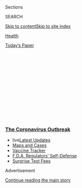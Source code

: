 <div id="app">

<div>

<div>

<div>

<div class="NYTAppHideMasthead css-1q2w90k e1suatyy0">

<div class="section css-ui9rw0 e1suatyy2">

<div class="css-eph4ug er09x8g0">

<div class="css-6n7j50">

</div>

<span class="css-1dv1kvn">Sections</span>

<div class="css-10488qs">

<span class="css-1dv1kvn">SEARCH</span>

</div>

[Skip to content](#site-content)[Skip to site
index](#site-index)

</div>

<div id="masthead-section-label" class="css-1wr3we4 eaxe0e00">

[Health](https://www.nytimes3xbfgragh.onion/section/health)

</div>

<div class="css-10698na e1huz5gh0">

</div>

</div>

<div id="masthead-bar-one" class="section hasLinks css-15hmgas e1csuq9d3">

<div class="css-uqyvli e1csuq9d0">

</div>

<div class="css-1uqjmks e1csuq9d1">

</div>

<div class="css-9e9ivx">

[](https://myaccount.nytimes3xbfgragh.onion/auth/login?response_type=cookie&client_id=vi)

</div>

<div class="css-1bvtpon e1csuq9d2">

[Today’s
Paper](https://www.nytimes3xbfgragh.onion/section/todayspaper)

</div>

</div>

</div>

</div>

<div data-aria-hidden="false">

<div id="site-content" data-role="main">

<div>

<div class="css-1aor85t" style="opacity:0.000000001;z-index:-1;visibility:hidden">

<div class="css-1hqnpie">

<div class="css-epjblv">

<span class="css-17xtcya">[Health](/section/health)</span><span class="css-x15j1o">|</span><span class="css-fwqvlz">U.S.-China
Feud Over Coronavirus Erupts at World Health
Assembly</span>

</div>

<div class="css-k008qs">

<div class="css-1iwv8en">

<span class="css-18z7m18"></span>

<div>

</div>

</div>

<span class="css-1n6z4y">https://nyti.ms/3dWdc3b</span>

<div class="css-1705lsu">

<div class="css-4xjgmj">

<div class="css-4skfbu" data-role="toolbar" data-aria-label="Social Media Share buttons, Save button, and Comments Panel with current comment count" data-testid="share-tools">

  - 
  - 
  - 
  - 
    
    <div class="css-6n7j50">
    
    </div>

  - 

</div>

</div>

</div>

</div>

</div>

</div>

<div class="css-13pd83m">

<div class="css-l9svim">

### [<span class="css-pa1jbp"><span class="css-1rxm0ex">The Coronavirus</span><span class="css-1rxm0ex"> Outbreak</span></span>](https://www.nytimes3xbfgragh.onion/news-event/coronavirus?name=styln-coronavirus-national&region=TOP_BANNER&block=storyline_menu_recirc&action=click&pgtype=Article&impression_id=81b38e50-f4ce-11ea-be21-1dfd0b108786&variant=undefined)

  - <span class="css-1qkutce"><span class="css-12clwdu">live</span>[Latest
    Updates](https://www.nytimes3xbfgragh.onion/2020/09/11/world/covid-19-coronavirus.html?name=styln-coronavirus-national&region=TOP_BANNER&block=storyline_menu_recirc&action=click&pgtype=Article&impression_id=81b3b560-f4ce-11ea-be21-1dfd0b108786&variant=undefined)</span>
  - <span class="css-1qkutce">[Maps and
    Cases](https://www.nytimes3xbfgragh.onion/interactive/2020/us/coronavirus-us-cases.html?name=styln-coronavirus-national&region=TOP_BANNER&block=storyline_menu_recirc&action=click&pgtype=Article&impression_id=81b3b561-f4ce-11ea-be21-1dfd0b108786&variant=undefined)</span>
  - <span class="css-1qkutce">[Vaccine
    Tracker](https://www.nytimes3xbfgragh.onion/interactive/2020/science/coronavirus-vaccine-tracker.html?name=styln-coronavirus-national&region=TOP_BANNER&block=storyline_menu_recirc&action=click&pgtype=Article&impression_id=81b3b562-f4ce-11ea-be21-1dfd0b108786&variant=undefined)</span>
  - <span class="css-1qkutce">[F.D.A. Regulators’
    Self-Defense](https://www.nytimes3xbfgragh.onion/2020/09/10/us/politics/fda-coronavirus-vaccine.html?name=styln-coronavirus-national&region=TOP_BANNER&block=storyline_menu_recirc&action=click&pgtype=Article&impression_id=81b3b563-f4ce-11ea-be21-1dfd0b108786&variant=undefined)</span>
  - <span class="css-1qkutce">[Surprise Test
    Fees](https://www.nytimes3xbfgragh.onion/2020/09/09/upshot/coronavirus-surprise-test-fees.html?name=styln-coronavirus-national&region=TOP_BANNER&block=storyline_menu_recirc&action=click&pgtype=Article&impression_id=81b3b564-f4ce-11ea-be21-1dfd0b108786&variant=undefined)</span>

</div>

</div>

<div id="top-wrapper" class="css-1sy8kpn">

<div id="top-slug" class="css-l9onyx">

Advertisement

</div>

[Continue reading the main
story](#after-top)

<div class="ad top-wrapper" style="text-align:center;height:100%;display:block;min-height:250px">

<div id="top" class="place-ad" data-position="top" data-size-key="top">

</div>

</div>

<div id="after-top">

</div>

</div>

<div>

<div id="sponsor-wrapper" class="css-1hyfx7x">

<div id="sponsor-slug" class="css-19vbshk">

Supported by

</div>

[Continue reading the main
story](#after-sponsor)

<div id="sponsor" class="ad sponsor-wrapper" style="text-align:center;height:100%;display:block">

</div>

<div id="after-sponsor">

</div>

</div>

<div class="css-186x18t">

</div>

<div class="css-1vkm6nb ehdk2mb0">

# U.S.-China Feud Over Coronavirus Erupts at World Health Assembly

</div>

China’s president pledged $2 billion to fight the virus, a move the
United States criticized as an effort to head off scrutiny of its
handling of the pandemic.

<div class="css-79elbk" data-testid="photoviewer-wrapper">

<div class="css-z3e15g" data-testid="photoviewer-wrapper-hidden">

</div>

<div class="css-1a48zt4 ehw59r15" data-testid="photoviewer-children">

![<span class="css-16f3y1r e13ogyst0" data-aria-hidden="true">President
Xi Jinping told the World Health Assembly on Monday that China would
dispatch doctors and medical supplies to Africa and other countries in
the developing
world.</span><span class="css-cnj6d5 e1z0qqy90" itemprop="copyrightHolder"><span class="css-1ly73wi e1tej78p0">Credit...</span><span><span>Li
Xueren/Xinhua, via Associated
Press</span></span></span>](https://static01.graylady3jvrrxbe.onion/images/2020/05/18/science/18VIRUS-WHO-CHINA1/merlin_172616586_1ef77aed-ff45-4bd8-8026-674bc234382b-articleLarge.jpg?quality=75&auto=webp&disable=upscale)

</div>

</div>

<div class="css-18e8msd">

<div class="css-vp77d3 epjyd6m0">

<div class="css-1baulvz">

By [<span class="css-1baulvz" itemprop="name">Andrew
Jacobs</span>](https://www.nytimes3xbfgragh.onion/by/andrew-jacobs),
[<span class="css-1baulvz" itemprop="name">Michael D.
Shear</span>](https://www.nytimes3xbfgragh.onion/by/michael-d-shear) and
[<span class="css-1baulvz last-byline" itemprop="name">Edward
Wong</span>](https://www.nytimes3xbfgragh.onion/by/edward-wong)

</div>

</div>

  - 
    
    <div class="css-ld3wwf e16638kd2">
    
    Published May 18, 2020Updated June 9,
    2020
    
    </div>

  - 
    
    <div class="css-4xjgmj">
    
    <div class="css-pvvomx" data-role="toolbar" data-aria-label="Social Media Share buttons, Save button, and Comments Panel with current comment count" data-testid="share-tools">
    
      - 
      - 
      - 
      - 
        
        <div class="css-6n7j50">
        
        </div>
    
      - 
    
    </div>
    
    </div>

</div>

<div class="css-mdjrty">

[阅读简体中文版](https://cn.nytimes3xbfgragh.onion/world/20200519/coronavirus-who-china-trump/ "Read in Simplified Chinese")[閱讀繁體中文版](https://cn.nytimes3xbfgragh.onion/world/20200519/coronavirus-who-china-trump/zh-hant/ "Read in Traditional Chinese")

</div>

</div>

<div class="section meteredContent css-1r7ky0e" name="articleBody" itemprop="articleBody">

<div class="css-1fanzo5 StoryBodyCompanionColumn">

<div class="css-53u6y8">

A meeting of the [World Health
Organization](https://www.nytimes3xbfgragh.onion/2020/06/09/health/coronavirus-asymptomatic-world-health-organization.html)
that was supposed to chart a path for the world to combat the
coronavirus pandemic instead on Monday turned into a showcase for the
escalating tensions between [China and the United
States](https://www.nytimes3xbfgragh.onion/2020/07/23/world/asia/us-china-consulate.html)
over the virus.

</div>

</div>

<div>

</div>

<div class="css-1fanzo5 StoryBodyCompanionColumn">

<div class="css-53u6y8">

President Xi Jinping of China announced at the start of the forum that
Beijing would donate $2 billion toward fighting the coronavirus and
dispatch doctors and medical supplies to Africa and other countries in
the developing world.

The contribution, to be spent over two years, amounts to more than twice
what the United States had been giving the global health agency before
President Trump cut off American funding last month, and it could
catapult China to the forefront of international efforts to contain a
disease that has claimed at least 315,000 lives.

</div>

</div>

<div class="css-1fanzo5 StoryBodyCompanionColumn">

<div class="css-53u6y8">

But it was also seen — particularly by American officials — as an
attempt by China to forestall closer scrutiny of whether it hid
information about the outbreak to the world.

Mr. Xi made his
[announcement](https://www.globaltimes.cn/content/1188716.shtml) by
videoconference to the World Health Assembly, an annual decision-making
meeting of the W.H.O. that is being conducted virtually this year
because of safety considerations during the pandemic. Mr. Trump declined
to address the two-day gathering, providing the Chinese president an
opening to be one of the first world leaders to address the 194 member
states.

“In China, after making painstaking efforts and sacrifice, we have
turned the tide on the virus and protected lives,” Mr. Xi said. “We have
done everything in our power to support and assist countries in
need.”

<div id="NYT_MAIN_CONTENT_1_REGION" class="css-9tf9ac">

<div>

<div id="styln-covid-updates-world" class="section interactive-content interactive-size-medium css-1ftcdic">

<div class="css-17ih8de interactive-body">

<div id="styln-briefing-block" data-asset-id="QXJ0aWNsZTpueXQ6Ly9hcnRpY2xlLzJiYjYwYTJiLTY3NjItNTg3NC1iMGVhLWY4NzRhMjE3NTQyZA==">

<div class="briefing-block-header-section">

# [Latest Updates: The Coronavirus Outbreak](https://www.nytimes3xbfgragh.onion/2020/09/11/world/covid-19-coronavirus.html?action=click&pgtype=Article&state=default&region=MAIN_CONTENT_1&context=storylines_live_updates)

<div class="briefing-block-ts">

Updated 2020-09-12T07:09:04.082Z

</div>

</div>

  - [Fauci cautions the virus could disrupt life in the U.S. until
    ‘maybe even towards the end
    of 2021.’](https://www.nytimes3xbfgragh.onion/2020/09/11/world/covid-19-coronavirus.html?action=click&pgtype=Article&state=default&region=MAIN_CONTENT_1&context=storylines_live_updates#link-dfb8a16)
  - [From Asia to Africa, China promotes its vaccine candidates to win
    friends.](https://www.nytimes3xbfgragh.onion/2020/09/11/world/covid-19-coronavirus.html?action=click&pgtype=Article&state=default&region=MAIN_CONTENT_1&context=storylines_live_updates#link-7104d154)
  - [The other way the virus will kill:
    hunger.](https://www.nytimes3xbfgragh.onion/2020/09/11/world/covid-19-coronavirus.html?action=click&pgtype=Article&state=default&region=MAIN_CONTENT_1&context=storylines_live_updates#link-393ad215)

<div class="briefing-block-footer">

<div class="briefing-block-footer-meta">

[See more
updates](https://www.nytimes3xbfgragh.onion/2020/09/11/world/covid-19-coronavirus.html?action=click&pgtype=Article&state=default&region=MAIN_CONTENT_1&context=storylines_live_updates)

</div>

<div class="briefing-block-briefinglinks">

<span>More live coverage:</span>
[Markets](https://www.nytimes3xbfgragh.onion/live/2020/09/11/business/stock-market-today-coronavirus?action=click&pgtype=Article&state=default&region=MAIN_CONTENT_1&context=storylines_live_updates)

</div>

</div>

</div>

</div>

</div>

</div>

</div>

Late Monday, Mr. Trump responded in [a scathing
letter](https://twitter.com/realDonaldTrump/status/1262577580718395393)
in which he accused the W.H.O. of an “alarming” dependence on China. In
the letter, addressed to the W.H.O.’s director general, Dr. Tedros
Adhanom Ghebreyesus, and posted on Twitter at 10:55 p.m., the president
said, “It is clear the repeated missteps by you and your organization in
responding to the pandemic have been extremely costly for the world.”

The four-page letter details Mr. Trump’s grievances against China and
the W.H.O. over the pandemic and ends with a threat to permanently pull
U.S. funding and revoke American membership in the organization if it
does not “commit to substantive improvements within the next 30 days.”

</div>

</div>

<div class="css-1fanzo5 StoryBodyCompanionColumn">

<div class="css-53u6y8">

Though the president did not specify the changes he was seeking, he said
that “the only way forward for the World Health Organization is if it
can actually demonstrate independence from China.”

Earlier, Trump administration officials denounced China’s aid
announcement as an attempt to influence the W.H.O., which is facing
pressure from member states to investigate whether it was complicit in
Beijing’s lack of transparency in the early days of the outbreak in
Wuhan.

China’s “commitment of $2 billion is a token to distract from calls from
a growing number of nations demanding accountability for the Chinese
government’s failure to meet its obligations under international health
regulations to tell the truth and warn the world of what was coming,”
John Ullyot, a spokesman for the National Security Council, said in a
statement. “As the source of the outbreak, China has a special
responsibility to pay more and to give more.”

Other world leaders, in their remarks to the assembly, criticized the
lack of unity in fighting the pandemic and, without naming any one
country, urged nations to set aside their differences.

<div id="NYT_MAIN_CONTENT_2_REGION" class="css-9tf9ac">

<div>

</div>

</div>

“No country can solve this problem alone,” Chancellor Angela Merkel of
Germany said. “We must work together.”

Dr. Tedros nodded to criticism of the organization’s own handling of the
early weeks of the outbreak, saying the agency would review “lessons
learned” about its global response.

But he did not address Mr. Trump’s insistence that the health agency
investigate allegations widely dismissed by scientists that the
coronavirus originated in a lab in China. Mr. Xi in his speech called
for any examination to take place after the health crisis had subsided.

</div>

</div>

<div class="css-1fanzo5 StoryBodyCompanionColumn">

<div class="css-53u6y8">

In recent weeks, Chinese leaders and citizens have become increasingly
aware of the international criticism and open hostility over China’s
initial handling of the outbreak. Top American officials have been
scathing, but European leaders have also spoken of mysteries surrounding
the outbreak in China that needed to be addressed.

China’s aggressive diplomacy and international anger over exports of
Chinese-made medical equipment that turned out to be shoddy have also
contributed to the rising tensions.

About 100 nations have called for an independent investigation into the
origins of the pandemic.

Against that backdrop, and with the imminent start of the annual
National People’s Congress in Beijing on Friday, Mr. Xi’s move appeared
to be an effort to win over international support and calm the public
anxieties in China.

“Certainly this is a very tricky moment for Xi,” said Dali L. Yang, a
political scientist at the University of Chicago. “Clearly he doesn’t
want this really to be hanging above him, given how many countries are
engaged and have asked for an investigation into the origins of the
virus.”

Mr. Trump’s retreat from the global stage has created openings for
China, which has been seeking to reshape multilateral institutions long
dominated by Washington.

Ryan Hass, a China scholar at the Brookings Institution, said a familiar
pattern had emerged. “Whenever Trump withdraws the U.S. from
international leadership, Xi announces that China will step forward,”
said Mr. Hass, who was a China director on President Barack Obama’s
National Security Council. “Xi has been ruthlessly opportunistic about
seeking to exploit America’s withdrawal from global leadership for
China’s advantage.”

Washington’s weak diplomatic hand was apparent on Monday when its
efforts to lead a coalition of countries seeking to [win Taiwan
admission](https://www.nytimes3xbfgragh.onion/aponline/2020/05/18/world/asia/ap-as-taiwan-world-health-assembly.html)
to the assembly as an observer failed. The self-governed island, which
Beijing claims as its own territory, had observer status until 2016.
Secretary of State Mike Pompeo and other top American officials had
recently called on the W.H.O. and its members to re-establish Taiwan’s
admission over Beijing’s objections.

</div>

</div>

<div class="css-1fanzo5 StoryBodyCompanionColumn">

<div class="css-53u6y8">

Mr. Trump’s [fury at the
W.H.O.](https://www.nytimes3xbfgragh.onion/2020/04/14/us/politics/coronavirus-trump-who-funding.html),
and his decision last month to freeze financial contributions to the
group in the middle of a global pandemic, came as critics pointed to his
own administration’s slow and bungled response to a pandemic that has
infected nearly 1.5 million people in the United States and killed
nearly 90,000.

</div>

</div>

<div class="css-79elbk" data-testid="photoviewer-wrapper">

<div class="css-z3e15g" data-testid="photoviewer-wrapper-hidden">

</div>

<div class="css-1a48zt4 ehw59r15" data-testid="photoviewer-children">

![<span class="css-16f3y1r e13ogyst0" data-aria-hidden="true">The W.H.O.
Assembly in Geneva on Monday. It rejected an effort led by the United
States to regain Taiwan admission to the assembly as an
observer.</span><span class="css-cnj6d5 e1z0qqy90" itemprop="copyrightHolder"><span class="css-1ly73wi e1tej78p0">Credit...</span><span>Christopher
Black/World Health Organization, via Agence France-Presse — Getty
Images</span></span>](https://static01.graylady3jvrrxbe.onion/images/2020/05/18/science/18VIRUS-WHO-CHINA2/merlin_172612236_032d10c5-7c0a-4c32-9d79-d091a2b4678d-articleLarge.jpg?quality=75&auto=webp&disable=upscale)

</div>

</div>

<div class="css-1fanzo5 StoryBodyCompanionColumn">

<div class="css-53u6y8">

To many of the president’s supporters, the W.H.O. and other
international organizations are to blame for lost jobs, low wages and
economic uncertainty in the United States. But Mr. Trump will need to
convince a broad part of the electorate that he was not responsible for
the deaths and massive economic calamity caused by the virus. Casting
the W.H.O. and the Chinese government as enemies could be an effective
way, at least in the eyes of his supporters, for Mr. Trump to blunt
fierce criticism from Democrats over his failures on the pandemic.

“Why is it that China, for decades, and with a population much bigger
than ours, is paying a tiny fraction of $’s to The World Health
Organization, The United Nations and, worst of all, The World Trade
Organization, where they are considered a so-called ‘developing country’
and are therefore given massive advantages over The United States, and
everyone else?” Mr. Trump tweeted over the weekend.

Beijing contributed a total of $86 million to the W.H.O. in 2018 and
2019, indeed much less than [Washington’s $893 million
contribution](http://open.who.int/2018-19/contributors/contributor?name=United%20States%20of%20America)
over those two years.

Annie Karni and Jason Bailey contributed
reporting.

</div>

</div>

<div class="css-79elbk" data-testid="photoviewer-wrapper">

<div class="css-z3e15g" data-testid="photoviewer-wrapper-hidden">

</div>

<div class="css-1a48zt4 ehw59r15" data-testid="photoviewer-children">

<div class="css-1xdhyk6 erfvjey0">

<span class="css-1ly73wi e1tej78p0">Image</span>

<div class="css-zjzyr8">

<div data-testid="lazyimage-container" style="height:257.77777777777777px">

</div>

</div>

</div>

<span class="css-16f3y1r e13ogyst0" data-aria-hidden="true">President
Trump on Sunday. He has questioned why China has paid much less to the
World Health Organization than the United States
has.</span><span class="css-cnj6d5 e1z0qqy90" itemprop="copyrightHolder"><span class="css-1ly73wi e1tej78p0">Credit...</span><span>Anna
Moneymaker/The New York Times</span></span>

</div>

</div>

</div>

<div>

</div>

<div>

</div>

<div>

</div>

<div>

<div id="bottom-wrapper" class="css-1ede5it">

<div id="bottom-slug" class="css-l9onyx">

Advertisement

</div>

[Continue reading the main
story](#after-bottom)

<div id="bottom" class="ad bottom-wrapper" style="text-align:center;height:100%;display:block;min-height:90px">

</div>

<div id="after-bottom">

</div>

</div>

</div>

</div>

</div>

## Site Index

<div>

</div>

## Site Information Navigation

  - [© <span>2020</span> <span>The New York Times
    Company</span>](https://help.nytimes3xbfgragh.onion/hc/en-us/articles/115014792127-Copyright-notice)

<!-- end list -->

  - [NYTCo](https://www.nytco.com/)
  - [Contact
    Us](https://help.nytimes3xbfgragh.onion/hc/en-us/articles/115015385887-Contact-Us)
  - [Work with us](https://www.nytco.com/careers/)
  - [Advertise](https://nytmediakit.com/)
  - [T Brand Studio](http://www.tbrandstudio.com/)
  - [Your Ad
    Choices](https://www.nytimes3xbfgragh.onion/privacy/cookie-policy#how-do-i-manage-trackers)
  - [Privacy](https://www.nytimes3xbfgragh.onion/privacy)
  - [Terms of
    Service](https://help.nytimes3xbfgragh.onion/hc/en-us/articles/115014893428-Terms-of-service)
  - [Terms of
    Sale](https://help.nytimes3xbfgragh.onion/hc/en-us/articles/115014893968-Terms-of-sale)
  - [Site
    Map](https://spiderbites.nytimes3xbfgragh.onion)
  - [Help](https://help.nytimes3xbfgragh.onion/hc/en-us)
  - [Subscriptions](https://www.nytimes3xbfgragh.onion/subscription?campaignId=37WXW)

</div>

</div>

</div>

</div>
